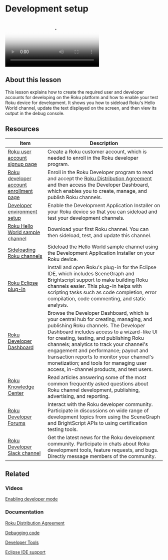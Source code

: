 # Development setup

<video title="Roku SceneGraph Developers: Development setup" poster="https://image.roku.com/ZHZscHItMTc2/rsg-unit2-developerSetup-v3a.png">
    <source src="https://image.roku.com/ZHZscHItMTc2/rsg-unit2-developerSetup-v2.mp4">
</video>

## About this lesson

This lesson explains how to create the required user and developer accounts for developing on the Roku platform and how to enable your test Roku device for development. It shows you how to sideload Roku's Hello World channel, update the text displayed on the screen, and then view its output in the debug console.

## Resources

| Item                                                         | Description                                                  |
| ------------------------------------------------------------ | ------------------------------------------------------------ |
| [Roku user account signup page](https://my.roku.com/signup)  | Create a Roku customer account, which is needed to enroll in the Roku developer program. |
| [Roku developer account enrollment page](https://developer.roku.com/enrollment/standard) | Enroll in the Roku Developer program to read and accept the [Roku Distribution Agreement](https://docs.roku.com/published/developerdistribution/en/us) and then access the Developer Dashboard, which enables you to create, manage, and publish Roku channels. |
| [Developer environment setup](/docs/developer-program/getting-started/developer-setup.md) | Enable the Development Application Installer on your Roku device so that you can sideload and test your development channels. |
| [Roku Hello World sample channel](https://github.com/rokudev/hello-world) | Download your first Roku channel. You can then sideload, test, and update this channel. |
| [Sideloading  Roku channels](/docs/developer-program/getting-started/developer-setup.md#step-2-accessing-the-development-application-installer) | Sideload the Hello World sample channel using the Development Application Installer on your Roku device. |
| [Roku Eclipse plug-in](https://devtools.web.roku.com/ide/eclipse/plugin) | Install and open Roku's plug-in for the Eclipse IDE, which includes SceneGraph and Brightscript support to make building Roku channels easier. This plug-in helps with scripting tasks such as code completion, error compilation, code commenting, and static analysis. |
| [Roku Developer Dashboard](https://developer.roku.com/developer) | Browse the Developer Dashboard, which is your central hub for creating, managing, and publishing Roku channels. The Developer Dashboard includes access to a wizard-like UI for creating, testing, and publishing Roku channels; analytics to track your channel's engagement and performance; payout and transaction reports to monitor your channel's monetization; and tools for managing user access, in-channel products, and test users. |
| [Roku Knowledge Center](https://partnersuccess.roku.com/hc/en-us) | Read articles answering some of the most common frequently asked questions about Roku channel development, publishing, advertising, and reporting. |
| [Roku Developer Forums](https://community.roku.com/t5/Roku-Developer-Program/bd-p/roku-developer-program) | Interact with the Roku developer community. Participate in discussions on wide range of development topics from using the SceneGraph and BrightScript APIs to using certification testing tools. |
| [Roku Developer Slack channel](https://rokudevelopers.slack.com) | Get the latest news for the Roku development community. Participate in chats about Roku development tools, feature requests, and bugs. Directly message members of the community. |

## Related

### Videos

[Enabling developer mode](/videos/demos/developer-mode.md)

### Documentation

[Roku Distribution Agreement](https://docs.roku.com/published/developerdistribution/en/us)  

[Debugging code](/docs/developer-program/debugging/debugging-channels.md)

[Developer Tools](/docs/developer-program/dev-tools/tools-overview.md)

[Eclipse IDE support](/docs/developer-program/getting-started/ide-support.md)

